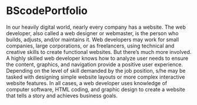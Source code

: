 
# BScodePortfolio

In our heavily digital world, nearly every company has a website. The web developer, also called a web designer or webmaster, is the person who builds, adjusts, and/or maintains it. Web developers may work for small companies, large corporations, or as freelancers, using technical and creative skills to create functional websites. But there’s much more involved. A highly skilled web developer knows how to analyze user needs to ensure the content, graphics, and navigation provide a positive user experience. Depending on the level of skill demanded by the job position, s/he may be tasked with designing simple website layouts or more complex interactive website features. In all cases, a web developer uses knowledge of computer software, HTML coding, and graphic design to create a website that tells a story and achieves business goals.

